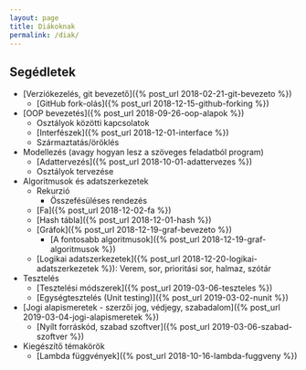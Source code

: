 ```yaml
---
layout: page
title: Diákoknak
permalink: /diak/
---
```


## Segédletek

* [Verziókezelés, git bevezető]({% post_url 2018-02-21-git-bevezeto %})
  * [GitHub fork-olás]({% post_url 2018-12-15-github-forking %})
* [OOP bevezetés]({% post_url 2018-09-26-oop-alapok %})
  * Osztályok közötti kapcsolatok
  * [Interfészek]({% post_url 2018-12-01-interface %})
  * Származtatás/öröklés
* Modellezés (avagy hogyan lesz a szöveges feladatból program)
  * [Adattervezés]({% post_url 2018-10-01-adattervezes %})
  * Osztályok tervezése
* Algoritmusok és adatszerkezetek
  * Rekurzió
    * Összefésüléses rendezés
  * [Fa]({% post_url 2018-12-02-fa %})
  * [Hash tábla]({% post_url 2018-12-01-hash %})
  * [Gráfok]({% post_url 2018-12-19-graf-bevezeto %})
    * [A fontosabb algoritmusok]({% post_url 2018-12-19-graf-algoritmusok %})
  * [Logikai adatszerkezetek]({% post_url 2018-12-20-logikai-adatszerkezetek %}): Verem, sor, prioritási sor, halmaz, szótár
* Tesztelés
  * [Tesztelési módszerek]({% post_url 2019-03-06-teszteles %})
  * [Egységtesztelés (Unit testing)]({% post_url 2019-03-02-nunit %})
* [Jogi alapismeretek - szerzői jog, védjegy, szabadalom]({% post_url 2019-03-04-jogi-alapismeretek %})
  * [Nyílt forráskód, szabad szoftver]({% post_url 2019-03-06-szabad-szoftver %})
* Kiegészítő témakörök
  * [Lambda függvények]({% post_url 2018-10-16-lambda-fuggveny %})
